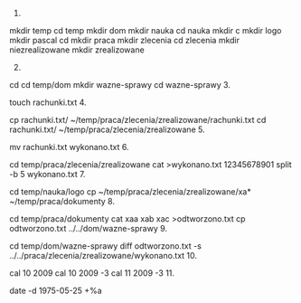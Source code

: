 1.


mkdir temp
cd temp
mkdir dom
mkdir nauka	
cd nauka
mkdir c
mkdir logo
mkdir pascal
cd 
mkdir praca
mkdir zlecenia
cd zlecenia
mkdir niezrealizowane
mkdir zrealizowane

2.


cd
cd temp/dom
mkdir wazne-sprawy
cd wazne-sprawy
3.


touch rachunki.txt
4.


cp rachunki.txt/ ~/temp/praca/zlecenia/zrealizowane/rachunki.txt
cd rachunki.txt/ ~/temp/praca/zlecenia/zrealizowane
5.


mv rachunki.txt wykonano.txt
6.


cd temp/praca/zlecenia/zrealizowane
cat >wykonano.txt
12345678901
split -b 5 wykonano.txt
7.


cd temp/nauka/logo
cp ~/temp/praca/zlecenia/zrealizowane/xa* ~/temp/praca/dokumenty
8.


cd temp/praca/dokumenty
cat xaa xab xac >odtworzono.txt
cp odtworzono.txt ../../dom/wazne-sprawy
9.


cd temp/dom/wazne-sprawy
diff odtworzono.txt -s ../../praca/zlecenia/zrealizowane/wykonano.txt
10. 


cal 10 2009
cal 10 2009 -3
cal 11 2009 -3
11.


date -d 1975-05-25 +%a






